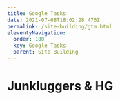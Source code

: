 ```yaml
---
title: Google Tasks
date: 2021-07-08T18:02:28.476Z
permalink: /site-building/gtm.html
eleventyNavigation:
  order: 100
  key: Google Tasks
  parent: Site Building
---
```

# Junkluggers & HG